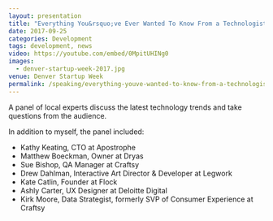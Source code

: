 ```yaml
---
layout: presentation
title: "Everything You&rsquo;ve Ever Wanted To Know From a Technologist But Were Too Shy To Ask"
date: 2017-09-25
categories: Development
tags: development, news
video: https://youtube.com/embed/0MpitUHINg0
images:
  - denver-startup-week-2017.jpg
venue: Denver Startup Week
permalink: /speaking/everything-youve-wanted-to-know-from-a-technologist-but-were-too-shy-to-ask/
---
```

A panel of local experts discuss the latest technology trends and take questions from the audience.

In addition to myself, the panel included:

* Kathy Keating, CTO at Apostrophe
* Matthew Boeckman, Owner at Dryas
* Sue Bishop, QA Manager at Craftsy
* Drew Dahlman, Interactive Art Director & Developer at Legwork
* Kate Catlin, Founder at Flock
* Ashly Carter, UX Designer at Deloitte Digital
* Kirk Moore, Data Strategist, formerly SVP of Consumer Experience at Craftsy
